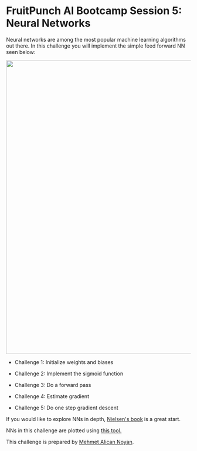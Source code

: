 # FruitPunch AI Bootcamp Session 5: Neural Networks

Neural networks are among the most popular machine learning algorithms out there. In this challenge you will implement the simple feed forward NN seen below:

<img src=https://i.imgur.com/BMcpMsH.png width="800">

- Challenge 1: Initialize weights and biases

- Challenge 2: Implement the sigmoid function

- Challenge 3: Do a forward pass

- Challenge 4: Estimate gradient

- Challenge 5: Do one step gradient descent

If you would like to explore NNs in depth, [Nielsen's book](http://neuralnetworksanddeeplearning.com/) is a great start.

NNs in this challenge are plotted using [this tool.](http://alexlenail.me/NN-SVG/index.html)

This challenge is prepared by [Mehmet Alican Noyan](https://twitter.com/malicannoyan).
